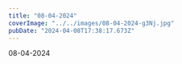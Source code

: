 ```yaml
---
title: "08-04-2024"
coverImage: "../../images/08-04-2024-g3Nj.jpg"
pubDate: "2024-04-08T17:38:17.673Z"
---
```


08-04-2024

